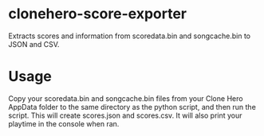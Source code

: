 # clonehero-score-exporter
Extracts scores and information from scoredata.bin and songcache.bin to JSON and CSV.

# Usage
Copy your scoredata.bin and songcache.bin files from your Clone Hero AppData folder to the same directory as the python script, and then run the script. This will create scores.json and scores.csv. It will also print your playtime in the console when ran. 
